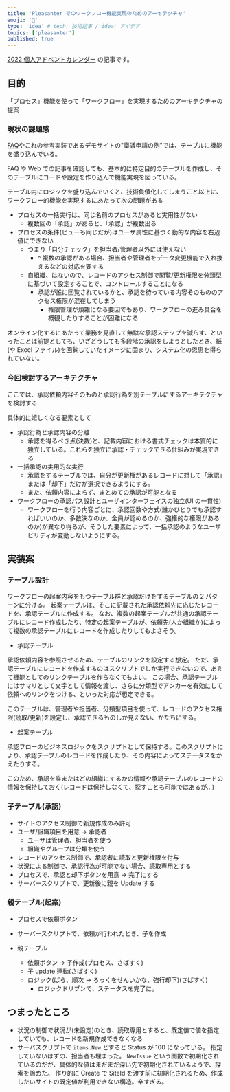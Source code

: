 ```yaml
---
title: 'Pleasanter でのワークフロー機能実現のためのアーキテクチャ'
emoji: '🍊'
type: 'idea' # tech: 技術記事 / idea: アイデア
topics: ['pleasanter']
published: true
---
```


[2022 個人アドベントカレンダー](https://qiita.com/advent-calendar/2022/papinianus) の記事です。

## 目的

「プロセス」機能を使って「ワークフロー」を実現するためのアーキテクチャの提案

### 現状の課題感

[FAQ](https://pleasanter.org/manual/faq-process-workflow)やこれの参考実装であるデモサイトの"稟議申請の例"では、テーブルに機能を盛り込んでいる。

FAQ や Web での記事を確認しても、基本的に特定目的のテーブルを作成し、そのテーブルにコードや設定を作り込んで機能実現を図っている。

テーブル内にロジックを盛り込んでいくと、技術負債化してしまうこと以上に、ワークフロー的機能を実現するにあたって次の問題がある

- プロセスの一括実行は、同じ名前のプロセスがあると実用性がない
  - 複数回の「承認」があると、「承認」が複数出る
- プロセスの条件(ビューも同じだが)はユーザ属性に基づく動的な内容を右辺値にできない
  - つまり「自分チェック」を担当者/管理者以外には使えない
    - ^ 複数の承認がある場合、担当者や管理者をデータ変更機能で入れ換えるなどの対応を要する
  - 自組織、はないので、レコードのアクセス制御で閲覧/更新権限を分類型に基づいて設定することで、コントロールすることになる
    - 承認が誰に回覧されているかと、承認を待っている内容そのもののアクセス権限が混在してしまう
      - 権限管理が煩雑になる要因でもあり、ワークフローの進み具合を概観したりすることが困難になる

オンライン化するにあたって業務を見直して無駄な承認ステップを減らす、といったことは前提としても、いざどうしても多段階の承認をしようとしたとき、紙(や Excel ファイル)を回覧していたイメージに固まり、システム化の恩恵を得られていない。

### 今回検討するアーキテクチャ

ここでは、承認依頼内容そのものと承認行為を別テーブルにするアーキテクチャを検討する

具体的に嬉しくなる要素として

- 承認行為と承認内容の分離
  - 承認を得るべき点(決裁)と、記載内容における書式チェックは本質的に独立している。これらを独立に承認・チェックできる仕組みが実現できる
- 一括承認の実用的な実行
  - 承認をするテーブルでは、自分が更新権があるレコードに対して「承認」または「却下」だけが選択できるようにする。
  - また、依頼内容によらず、まとめての承認が可能となる
- ワークフローの承認パス設計とユーザインターフェイスの独立(UI の一貫性)
  - ワークフローを行う内容ごとに、承認回数や方式(誰かひとりでも承認すればいいのか、多数決なのか、全員が認めるのか、強権的な権限があるのか)が異なり得るが、そうした要素によって、一括承認のようなユーザビリティが変動しないようにする。

## 実装案

### テーブル設計

ワークフローの起案内容をもつテーブル群と承認だけをするテーブルの 2 パターンに分ける。
起案テーブルは、そこに記載された承認依頼先に応じたレコードを、承認テーブルに作成する。
なお、複数の起案テーブルが共通の承認テーブルにレコード作成したり、特定の起案テーブルが、依頼先(人か組織か)によって複数の承認テーブルにレコードを作成したりしてもよさそう。

- 承認テーブル

承認依頼内容を参照させるため、テーブルのリンクを設定する想定。
ただ、承認テーブルにレコードを作成するのはスクリプトでしか実行できないので、あえて機能としてのリンクテーブルを作らなくてもよい。
この場合、承認テーブルにはサマリとして文字として情報を渡し、さらに分類型でアンカーを有効にして依頼へのリンクをつける、といった対応が想定できる。

このテーブルは、管理者や担当者、分類型項目を使って、レコードのアクセス権限(読取/更新)を設定し、承認できるものしか見えない、かたちにする。

- 起案テーブル

承認フローのビジネスロジックをスクリプトとして保持する。このスクリプトにより、承認テーブルのレコードを作成したり、その内容によってステータスをかえたりする。

このため、承認を誰またはどの組織にするかの情報や承認テーブルのレコードの情報を保持しておく(レコードは保持しなくて、探すことも可能ではあるが…)

### 子テーブル(承認)

- サイトのアクセス制御で新規作成のみ許可
- ユーザ/組織項目を用意 → 承認者
  - ユーザは管理者、担当者を使う
  - 組織やグループは分類を使う
- レコードのアクセス制御で、承認者に読取と更新権限を付与
- 状況による制御で、承認行為が可能でない場合、読取専用とする
- プロセスで、承認と却下ボタンを用意 → 完了にする
- サーバースクリプトで、更新後に親を Update する

### 親テーブル(起案)

- プロセスで依頼ボタン
- サーバースクリプトで、依頼が行われたとき、子を作成

- 親テーブル
  - 依頼ボタン → 子作成(プロセス、さばすく)
  - 子 update 連動(さばすく)
  - ロジック(ぱら、順次 → ろっくをせんいかな、強行却下)(さばすく)
    - ロジックドリブンで、ステータスを完了に。

## つまったところ

- 状況の制御で状況が(未設定)のとき、読取専用とすると、既定値で値を指定していても、レコードを新規作成できなくなる
- サーバスクリプトで `items.New` とすると Status が 100 になっている。
  指定していないはずの、担当者も埋まった。
  `NewIssue` という関数で初期化されているのだが、具体的な値はまだまだ深い先で初期化されているようで、探索を諦めた。
  作り的に Create で SiteId を渡す前に初期化されるため、作成したいサイトの既定値が利用できない構造。辛すぎる。
